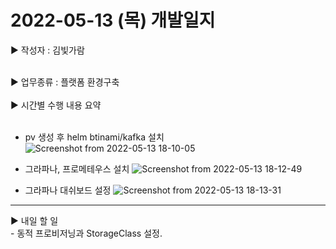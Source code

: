 
<h1>2022-05-13 (목) 개발일지</h1>

▶ 작성자 : 김빛가람<br><br>

▶ 업무종류 : 플랫폼 환경구축 <br><br>
▶ 시간별 수행 내용 요약 <br><br>
  - pv 생성 후 helm btinami/kafka 설치
![Screenshot from 2022-05-13 18-10-05](https://user-images.githubusercontent.com/97927143/168251588-d18d72b3-53a7-4ca8-88c9-f13268c252d9.png)

  - 그라파나, 프로메테우스 설치
![Screenshot from 2022-05-13 18-12-49](https://user-images.githubusercontent.com/97927143/168251858-d70aa9da-28ae-4e31-85bc-c1c5d1ec6208.png)

  - 그라파나 대쉬보드 설정
![Screenshot from 2022-05-13 18-13-31](https://user-images.githubusercontent.com/97927143/168251995-9f197127-5efa-444a-bc6a-256beaf4314c.png)

<hr>
▶ 내일 할 일<br>
- 동적 프로비저닝과 StorageClass 설정.

